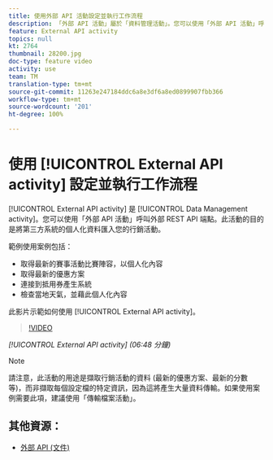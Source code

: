 ```yaml
---
title: 使用外部 API 活動設定並執行工作流程
description: 「外部 API 活動」屬於「資料管理活動」。您可以使用「外部 API 活動」呼叫外部 REST API 端點。此活動的目的是將第三方系統的個人化資料匯入您的行銷活動。
feature: External API activity
topics: null
kt: 2764
thumbnail: 28200.jpg
doc-type: feature video
activity: use
team: TM
translation-type: tm+mt
source-git-commit: 11263e247184ddc6a8e3df6a8ed0899907fbb366
workflow-type: tm+mt
source-wordcount: '201'
ht-degree: 100%

---
```



# 使用 [!UICONTROL External API activity] 設定並執行工作流程

[!UICONTROL External API activity] 是 [!UICONTROL Data Management activity]。您可以使用「外部 API 活動」呼叫外部 REST API 端點。此活動的目的是將第三方系統的個人化資料匯入您的行銷活動。

範例使用案例包括：

* 取得最新的賽事活動比賽陣容，以個人化內容
* 取得最新的優惠方案
* 連接到抵用券產生系統
* 檢查當地天氣，並藉此個人化內容

此影片示範如何使用 [!UICONTROL External API activity]。

>[!VIDEO](https://video.tv.adobe.com/v/28200/?quality=12)

*[!UICONTROL External API activity] (06:48 分鐘)*

>[!NOTE]
>
>請注意，此活動的用途是擷取行銷活動的資料 (最新的優惠方案、最新的分數等)，而非擷取每個設定檔的特定資訊，因為這將產生大量資料傳輸。如果使用案例需要此項，建議使用「傳輸檔案活動」。

## 其他資源：

* [外部 API (文件)](https://docs.adobe.com/content/help/zh-Hant/campaign-standard/using/managing-processes-and-data/data-management-activities/external-api.html)


